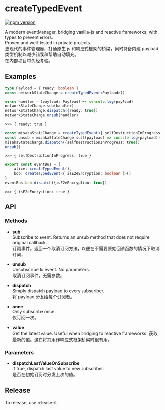 # createTypedEvent

[![npm version](https://img.shields.io/npm/v/@misaka17535/create-typed-event.svg)](https://www.npmjs.com/package/@misaka17535/create-typed-event)

A modern eventManager, bridging vanilla-js and reactive frameworks, with types to prevent errors.  
Proven and well-tested in private projects.  
更现代的事件管理器，打通原生 js 和响应式框架的桥梁，同时具备内建 payload 类型机制以减少错误和帮助自动填充。  
在内部项目中久经考验。  

## Examples

```typescript
type Payload = { ready: boolean }
const networkStateChange = createTypedEvent<Payload>()

const handler = (payload: Payload) => console.log(payload)
networkStateChange.sub(handler)
networkStateChange.dispatch({ready: true})
networkStateChange.unsub(handler)
```
`>>> { ready: true }`


```typescript
const misakaStateChange = createTypedEvent<{ selfDestructionInProgress: boolean }>()
const unsub = misakaStateChange.sub((payload) => console.log(payload)) // returns unsub function without defining handler outside
misakaStateChange.dispatch({selfDestructionInProgress: true})
unsub()
```
`>>> { selfDestructionInProgress: true }`


```typescript
export const eventBus = {
    alice: createTypedEvent(),
    bob: createTypedEvent<{ isE2eEncryption: boolean }>()
}
eventBus.bob.dispatch({isE2eEncryption: true})
```
`>>> { isE2eEncryption: true }`


## API

### Methods

- **sub**  
  Subscribe to event. Returns an unsub method that does not require original callback.  
  订阅事件。返回一个取消订阅方法，以便在不需要原始回调函数的情况下取消订阅。

- **unsub**  
  Unsubscribe to event. No parameters.  
  取消订阅事件。无需参数。

- **dispatch**  
  Simply dispatch payload to every subscriber.  
  将 payload 分发给每个订阅者。

- **once**  
  Only subscribe once.  
  仅订阅一次。

- **value**  
  Get the latest value. Useful when bridging to reactive frameworks.
  获取最新的值。这在将其用作响应式框架桥梁时很有用。

### Parameters

- **dispatchLastValueOnSubscribe**  
  If true, dispatch last value to new subscriber.  
  是否在初始订阅时分发上次的值。

## Release
To release, use release-it.
